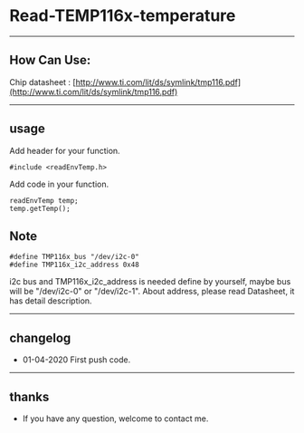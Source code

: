# Read-TEMP116x-temperature

----
## How Can Use:
Chip datasheet : [http://www.ti.com/lit/ds/symlink/tmp116.pdf](http://www.ti.com/lit/ds/symlink/tmp116.pdf)

----
## usage

Add header for your function.

>

    #include <readEnvTemp.h>

Add code in your function.

>
    readEnvTemp temp;
    temp.getTemp();


## Note
>
    #define TMP116x_bus "/dev/i2c-0"
    #define TMP116x_i2c_address 0x48

i2c bus and TMP116x_i2c_address is needed define by yourself, maybe bus will be "/dev/i2c-0" or "/dev/i2c-1". About address, please read Datasheet, it has detail description.




----
## changelog
* 01-04-2020 First push code.

----
## thanks
* If you have any question, welcome to contact me.
